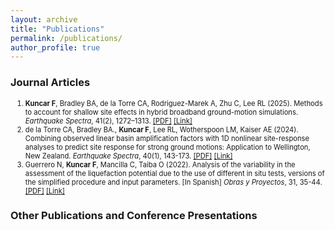 ```yaml
---
layout: archive
title: "Publications"
permalink: /publications/
author_profile: true
---
```

<style>
    li {font-size: 0.8em;}
</style>

### Journal Articles

1.	**Kuncar F**, Bradley BA, de la Torre CA, Rodriguez-Marek A, Zhu C, Lee RL (2025). Methods to account for shallow site effects in hybrid broadband ground-motion simulations.	*Earthquake Spectra*, 41(2), 1272–1313.	[[PDF]](https://felipe-kuncar.github.io/files/Journal/2025_Kuncar_Methods.pdf) [[Link]](https://doi.org/10.1177/87552930241301059)
2.	de la Torre CA, Bradley BA., **Kuncar F**, Lee RL, Wotherspoon LM, Kaiser AE (2024). Combining observed linear basin amplification factors with 1D nonlinear site-response analyses to predict site response for strong ground motions: Application to Wellington, New Zealand.	*Earthquake Spectra*, 40(1), 143-173. 	[[PDF]](https://felipe-kuncar.github.io/files/Journal/2024_delaTorre_Wellington.pdf) [[Link]](https://doi.org/10.1177/87552930231209726) 
3.	Guerrero N, **Kuncar F**, Mancilla C, Taiba O (2022). Analysis of the variability in the assessment of the liquefaction potential due to the use of different in situ tests, versions of the simplified procedure and input parameters. [In Spanish]	*Obras y Proyectos*, 31, 35-44.	[[PDF]](https://felipe-kuncar.github.io/files/Journal/2022_Guerrero_Liquefaction.pdf) [[Link]](http://dx.doi.org/10.4067/s0718-28132022000100035) 

### Other Publications and Conference Presentations







